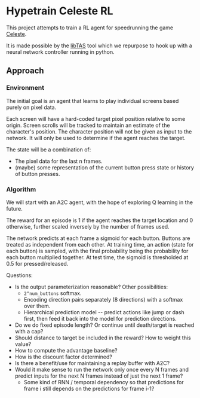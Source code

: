 # Hypetrain Celeste RL

This project attempts to train a RL agent for speedrunning the game [Celeste](http://www.celestegame.com/).

It is made possible by the [libTAS](https://github.com/clementgallet/libTAS) tool which we repurpose to hook up with a neural network controller running in python.

## Approach

### Environment

The initial goal is an agent that learns to play individual screens based purely on pixel data. 

Each screen will have a hard-coded target pixel position relative to some origin. 
Screen scrolls will be tracked to maintain an estimate of the character's position.
The character position will not be given as input to the network. It will only be used to determine if the agent reaches the target.

The state will be a combination of:

* The pixel data for the last n frames.
* (maybe) some representation of the current button press state or history of button presses.

### Algorithm

We will start with an A2C agent, with the hope of exploring Q learning in the future.

The reward for an episode is 1 if the agent reaches the target location and 0 otherwise, further scaled inversely by the number of frames used.

The network predicts at each frame a sigmoid for each button.
Buttons are treated as independent from each other. At training time, an action (state for each button) is sampled, with the final probability being the probability for each button multiplied together.
At test time, the sigmoid is thresholded at 0.5 for pressed/released.

Questions:

* Is the output parameterization reasonable? Other possibilities:
  * `2^num_buttons` softmax.
  * Encoding direction pairs separately (8 directions) with a softmax over them.
  * Hierarchical prediction model -- predict actions like jump or dash first, then feed it back into the model for prediction directions.
* Do we do fixed episode length? Or continue until death/target is reached with a cap?
* Should distance to target be included in the reward? How to weight this value?
* How to compute the advantage baseline?
* How is the discount factor determined?
* Is there a benefit/use for maintaining a replay buffer with A2C?
* Would it make sense to run the network only once every N frames and predict inputs for the next N frames instead of just the next 1 frame?
  * Some kind of RNN / temporal dependency so that predictions for frame i still depends on the predictions for frame i-1?
